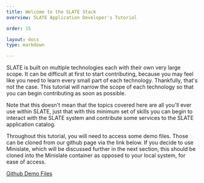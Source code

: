 ```yaml
---
title: Welcome to the SLATE Stack
overview: SLATE Application Developer's Tutorial

order: 15

layout: docs
type: markdown

---
```


<html>
<head>
  <link rel="stylesheet" href="https://cdn.jsdelivr.net/npm/semantic-ui@2.4.0/dist/semantic.min.css">
  <title>Helm</title>
</head>
<body>
          <div class="content">
              <div>
                      <div class="ui grey segment">
                   <p> SLATE is built on multiple technologies each with their own very large scope. It can be difficult at first to start contributing, because you may feel like you need to learn every small part of each technology. Thankfully, that's not the case. This tutorial will narrow the scope of each technology so that you can begin contributing as soon as possible.</p>
                      <p> Note that this doesn't mean that the topics covered here are all you'll ever use within SLATE, just that with this minimum set of skills you can begin to interact with the SLATE system and contribute some services to the SLATE application catalog.</p>
                      <p> Throughout this tutorial, you will need to access some demo files. Those can be cloned from our github page via the link below. If you decide to use Minislate, which will be discussed further in the next section, this should be cloned into the Minislate container as opposed to your local system, for ease of access.</p><a href="https://github.com/slateci/tutorial-demo-files" class="ui blue button" role="button">Github Demo Files</a></div>
              </div>
          </div>
     </body>
</html>
